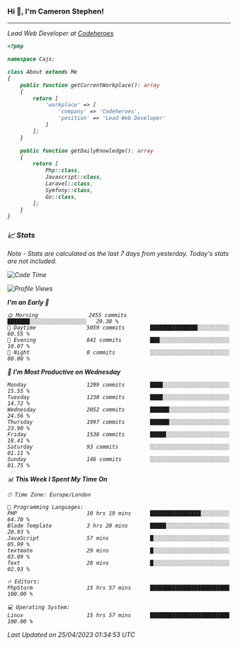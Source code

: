 ### Hi 👋, I'm Cameron Stephen!
<hr>
<p><em>Lead Web Developer at <a href="https://codeheroes.co.uk">Codeheroes</a></p>


```php
<?php

namespace Cajs;

class About extends Me
{
    public function getCurrentWorkplace(): array
    {
        return [
            'workplace' => [
                'company' => 'Codeheroes',
                'position' => 'Lead Web Developer'
            ]
        ];
    }

    public function getDailyKnowledge(): array
    {
        return [
            Php::class,
            Javascript::class,
            Laravel::class,
            Symfony::class,
            Go::class,
        ];
    }
}
```

### 📈 Stats
<p><em>Note - Stats are calculated as the last 7 days from yesterday. Today's stats are not included.</em></p>


<!--START_SECTION:waka-->
![Code Time](http://img.shields.io/badge/Code%20Time-3%2C336%20hrs%2037%20mins-blue)

![Profile Views](http://img.shields.io/badge/Profile%20Views-0-blue)

**I'm an Early 🐤** 

```text
🌞 Morning                2455 commits        ███████░░░░░░░░░░░░░░░░░░   29.38 % 
🌆 Daytime                5059 commits        ███████████████░░░░░░░░░░   60.55 % 
🌃 Evening                841 commits         ███░░░░░░░░░░░░░░░░░░░░░░   10.07 % 
🌙 Night                  0 commits           ░░░░░░░░░░░░░░░░░░░░░░░░░   00.00 % 
```
📅 **I'm Most Productive on Wednesday** 

```text
Monday                   1299 commits        ████░░░░░░░░░░░░░░░░░░░░░   15.55 % 
Tuesday                  1230 commits        ████░░░░░░░░░░░░░░░░░░░░░   14.72 % 
Wednesday                2052 commits        ██████░░░░░░░░░░░░░░░░░░░   24.56 % 
Thursday                 1997 commits        ██████░░░░░░░░░░░░░░░░░░░   23.90 % 
Friday                   1538 commits        █████░░░░░░░░░░░░░░░░░░░░   18.41 % 
Saturday                 93 commits          ░░░░░░░░░░░░░░░░░░░░░░░░░   01.11 % 
Sunday                   146 commits         ░░░░░░░░░░░░░░░░░░░░░░░░░   01.75 % 
```


📊 **This Week I Spent My Time On** 

```text
🕑︎ Time Zone: Europe/London

💬 Programming Languages: 
PHP                      10 hrs 19 mins      ████████████████░░░░░░░░░   64.70 % 
Blade Template           3 hrs 20 mins       █████░░░░░░░░░░░░░░░░░░░░   20.93 % 
JavaScript               57 mins             █░░░░░░░░░░░░░░░░░░░░░░░░   05.99 % 
textmate                 29 mins             █░░░░░░░░░░░░░░░░░░░░░░░░   03.09 % 
Text                     28 mins             █░░░░░░░░░░░░░░░░░░░░░░░░   02.93 % 

🔥 Editors: 
PhpStorm                 15 hrs 57 mins      █████████████████████████   100.00 % 

💻 Operating System: 
Linux                    15 hrs 57 mins      █████████████████████████   100.00 % 
```


 Last Updated on 25/04/2023 01:34:53 UTC
<!--END_SECTION:waka-->
